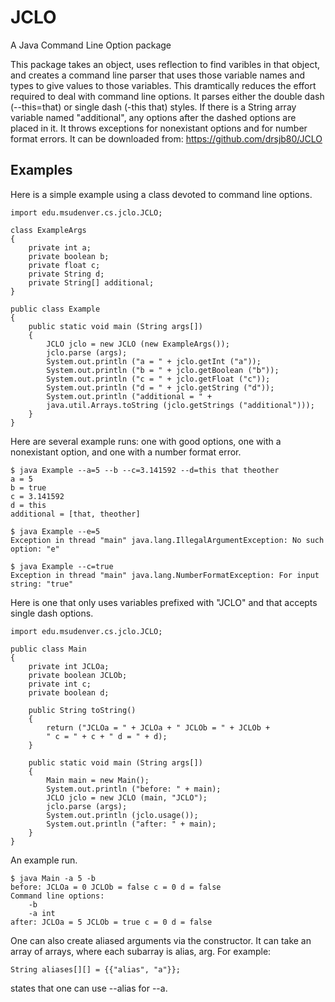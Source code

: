 # JCLO
A Java Command Line Option package

This package takes an object, uses reflection to find varibles in that
object, and creates a command line parser that uses those variable names
and types to give values to those variables. This dramtically reduces the
effort required to deal with command line options. It parses either the
double dash (--this=that) or single dash (-this that) styles. If there is a
String array variable named "additional", any options after the dashed
options are placed in it. It throws exceptions for nonexistant options and
for number format errors. It can be downloaded from:
https://github.com/drsjb80/JCLO

## Examples
Here is a simple example using a class devoted to command line options.

    import edu.msudenver.cs.jclo.JCLO;

    class ExampleArgs
    {
        private int a;
        private boolean b;
        private float c;
        private String d;
        private String[] additional;
    }

    public class Example
    {
        public static void main (String args[])
        {
            JCLO jclo = new JCLO (new ExampleArgs());
            jclo.parse (args);
            System.out.println ("a = " + jclo.getInt ("a"));
            System.out.println ("b = " + jclo.getBoolean ("b"));
            System.out.println ("c = " + jclo.getFloat ("c"));
            System.out.println ("d = " + jclo.getString ("d"));
            System.out.println ("additional = " + 
            java.util.Arrays.toString (jclo.getStrings ("additional")));
        }
    }

Here are several example runs: one with good options, one with a
nonexistant option, and one with a number format error.

    $ java Example --a=5 --b --c=3.141592 --d=this that theother
    a = 5
    b = true
    c = 3.141592
    d = this
    additional = [that, theother]

    $ java Example --e=5
    Exception in thread "main" java.lang.IllegalArgumentException: No such
    option: "e"

    $ java Example --c=true
    Exception in thread "main" java.lang.NumberFormatException: For input
    string: "true"

Here is one that only uses variables prefixed with "JCLO" and that accepts
single dash options.

    import edu.msudenver.cs.jclo.JCLO;

    public class Main
    {
        private int JCLOa;
        private boolean JCLOb;
        private int c;
        private boolean d;

        public String toString()
        {
            return ("JCLOa = " + JCLOa + " JCLOb = " + JCLOb +
            " c = " + c + " d = " + d);
        }

        public static void main (String args[])
        {
            Main main = new Main();
            System.out.println ("before: " + main);
            JCLO jclo = new JCLO (main, "JCLO");
            jclo.parse (args);
            System.out.println (jclo.usage());
            System.out.println ("after: " + main);
        }
    }

An example run.

    $ java Main -a 5 -b
    before: JCLOa = 0 JCLOb = false c = 0 d = false
    Command line options:
        -b
        -a int
    after: JCLOa = 5 JCLOb = true c = 0 d = false

One can also create aliased arguments via the constructor. It can take an
array of arrays, where each subarray is alias, arg.  For example:

    String aliases[][] = {{"alias", "a"}};

states that one can use --alias for --a.

